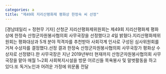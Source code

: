 ```yaml
---
categories: a
title: "제49회 지리산평화제 평화상 한정숙 씨 선정"
---
```

[경남데일리 = 정현무 기자] 산청군 지리산평화제위원회는 제49회 지리산평화제 평화상에 한정숙 산청군자원봉사협의회 사무국장을 선정했다고 4일 밝혔다.지리산평화제위원회는 평화대상과 5개 분야 적격자를 추천받아 사회각계 인사로 구성된 심사위원회를 거쳐 수상자를 결정했다.선정 결과 한정숙 산청군자원봉사협의회 사무국장가 평화상 수상자로 선정됐다.한 사무국장은 지난 2019년부터 현재까지 산청군자원봉사협의회 사무국장을 맡아 매월 1~2회 사회복지시설을 방문 어르신들 목욕봉사 및 말벗활동을 하고 있다.또 독거노인과 어려운 가정에 위문품 전달